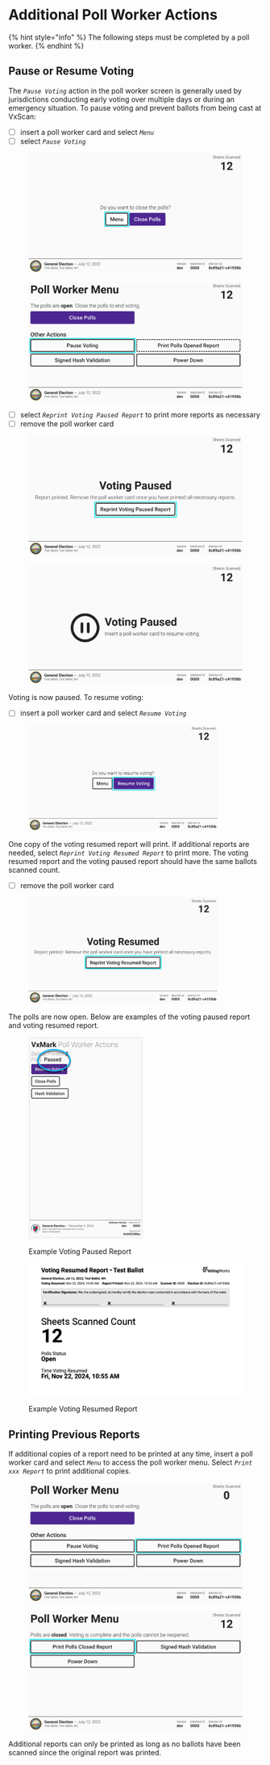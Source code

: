 # Additional Poll Worker Actions

{% hint style="info" %}
The following steps must be completed by a poll worker.
{% endhint %}

## Pause or Resume Voting

The _`Pause Voting`_ action in the poll worker screen is generally used by jurisdictions conducting early voting over multiple days or during an emergency situation. To pause voting and prevent ballots from being cast at VxScan:

* [ ] insert a poll worker card and select _`Menu`_
* [ ] select _`Pause Voting`_

<div><figure><img src="../.gitbook/assets/close-polls copy 2.png" alt=""><figcaption></figcaption></figure> <figure><img src="../.gitbook/assets/pw-menu-while-open copy.png" alt=""><figcaption></figcaption></figure></div>

* [ ] select _`Reprint Voting Paused Report`_ to print more reports as necessary
* [ ] remove the poll worker card

<div><figure><img src="../.gitbook/assets/voting-is-paused.png" alt=""><figcaption></figcaption></figure> <figure><img src="../.gitbook/assets/voting-paused-voter.png" alt=""><figcaption></figcaption></figure></div>

Voting is now paused. To resume voting:

* [ ] insert a poll worker card and select _`Resume Voting`_

<figure><img src="../.gitbook/assets/resume-voting-flow.png" alt="" width="375"><figcaption></figcaption></figure>

One copy of the voting resumed report will print. If additional reports are needed, select _`Reprint Voting Resumed Report`_ to print more. The voting resumed report and the voting paused report should have the same ballots scanned count.

* [ ] remove the poll worker card

<figure><img src="../.gitbook/assets/voting-was-resumed.png" alt="" width="375"><figcaption></figcaption></figure>

The polls are now open. Below are examples of the voting paused report and voting resumed report.

<div><figure><img src="../.gitbook/assets/image (2) (1).png" alt=""><figcaption><p>Example Voting Paused Report</p></figcaption></figure> <figure><img src="../.gitbook/assets/resumed.png" alt=""><figcaption><p>Example Voting Resumed Report</p></figcaption></figure></div>

## Printing Previous Reports

If additional copies of a report need to be printed at any time, insert a poll worker card and select _`Menu`_ to access the poll worker menu. Select _`Print xxx Report`_ to print additional copies.

<div><figure><img src="../.gitbook/assets/pw-menu-while-open copy 3.png" alt=""><figcaption></figcaption></figure> <figure><img src="../.gitbook/assets/pw-menu-closed copy 3.png" alt=""><figcaption></figcaption></figure></div>

Additional reports can only be printed as long as no ballots have been scanned since the original report was printed.
